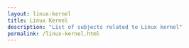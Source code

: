 ```yaml
---
layout: linux-kernel
title: Linux Kernel
description: "List of subjects related to Linux kernel"
permalink: /linux-kernel.html
---
```

